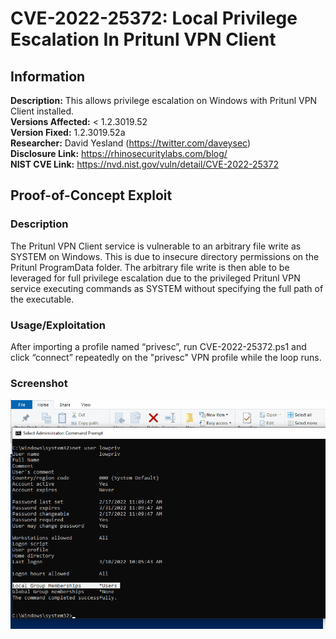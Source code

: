# CVE-2022-25372: Local Privilege Escalation In Pritunl VPN Client

## Information
**Description:** This allows privilege escalation on Windows with Pritunl VPN Client installed.  
**Versions Affected:** < 1.2.3019.52  
**Version Fixed:** 1.2.3019.52a  
**Researcher:** David Yesland (https://twitter.com/daveysec)  
**Disclosure Link:** https://rhinosecuritylabs.com/blog/  
**NIST CVE Link:** https://nvd.nist.gov/vuln/detail/CVE-2022-25372  

## Proof-of-Concept Exploit
### Description
The Pritunl VPN Client service is vulnerable to an arbitrary file write as SYSTEM on Windows. This is due to insecure directory permissions on the Pritunl ProgramData folder. The arbitrary file write is then able to be leveraged for full privilege escalation due to the privileged Pritunl VPN service executing commands as SYSTEM without specifying the full path of the executable.  

### Usage/Exploitation
After importing a profile named “privesc”, run CVE-2022-25372.ps1 and click “connect” repeatedly on the "privesc" VPN profile while the loop runs.  

### Screenshot
![Alt-text that shows up on hover](poc_image.gif)
